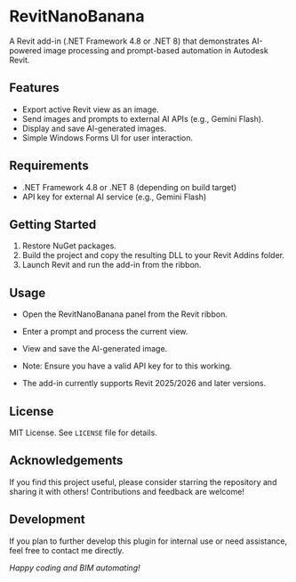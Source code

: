 # RevitNanoBanana

A Revit add-in (.NET Framework 4.8 or .NET 8) that demonstrates AI-powered image processing and prompt-based automation in Autodesk Revit.

## Features

- Export active Revit view as an image.
- Send images and prompts to external AI APIs (e.g., Gemini Flash).
- Display and save AI-generated images.
- Simple Windows Forms UI for user interaction.

## Requirements

- .NET Framework 4.8 or .NET 8 (depending on build target)
- API key for external AI service (e.g., Gemini Flash)

## Getting Started

1. Restore NuGet packages.
2. Build the project and copy the resulting DLL to your Revit Addins folder.
3. Launch Revit and run the add-in from the ribbon.

## Usage

- Open the RevitNanoBanana panel from the Revit ribbon.
- Enter a prompt and process the current view.
- View and save the AI-generated image.

- Note: Ensure you have a valid API key for to this working.
- The add-in currently supports Revit 2025/2026 and later versions.

## License
MIT License. See `LICENSE` file for details.

## Acknowledgements
If you find this project useful, please consider starring the repository and sharing it with others!
Contributions and feedback are welcome!

## Development
If you plan to further develop this plugin for internal use or need assistance, feel free to contact me directly.


*Happy coding and BIM automating!*
